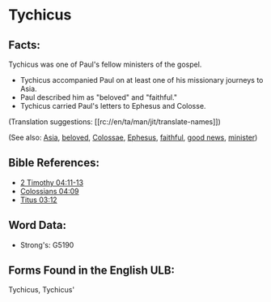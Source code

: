 # Tychicus

## Facts:

Tychicus was one of Paul's fellow ministers of the gospel.

* Tychicus accompanied Paul on at least one of his missionary journeys to Asia.
* Paul described him as "beloved" and "faithful."
* Tychicus carried Paul's letters to Ephesus and Colosse.

(Translation suggestions: [[rc://en/ta/man/jit/translate-names]])

(See also: [Asia](../names/asia.md), [beloved](../kt/beloved.md), [Colossae](../names/colossae.md), [Ephesus](../names/ephesus.md), [faithful](../kt/faithful.md), [good news](../kt/goodnews.md), [minister](../kt/minister.md))

## Bible References:

* [2 Timothy 04:11-13](rc://en/tn/help/2ti/04/11)
* [Colossians 04:09](rc://en/tn/help/col/04/09)
* [Titus 03:12](rc://en/tn/help/tit/03/12)

## Word Data:

* Strong's: G5190

## Forms Found in the English ULB:

Tychicus, Tychicus'
